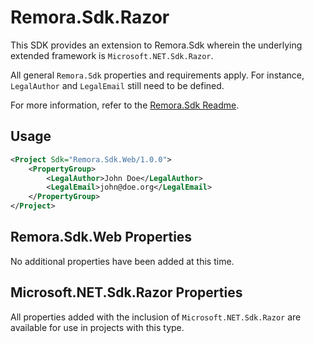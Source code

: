 # Remora.Sdk.Razor

This SDK provides an extension to Remora.Sdk wherein the underlying extended framework is `Microsoft.NET.Sdk.Razor`.

All general `Remora.Sdk` properties and requirements apply. For instance, `LegalAuthor` and `LegalEmail` still need to
be defined.

For more information, refer to the [Remora.Sdk Readme](../Remora.Sdk/Readme.md).

## Usage

```xml
<Project Sdk="Remora.Sdk.Web/1.0.0">
	<PropertyGroup>
		<LegalAuthor>John Doe</LegalAuthor>
		<LegalEmail>john@doe.org</LegalEmail>
	</PropertyGroup>
</Project>
```

## Remora.Sdk.Web Properties

No additional properties have been added at this time.

## Microsoft.NET.Sdk.Razor Properties

All properties added with the inclusion of `Microsoft.NET.Sdk.Razor` are available for use in projects with this type.